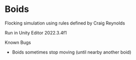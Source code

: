 # Boids
Flocking simulation using rules defined by Craig Reynolds

Run in Unity Editor 2022.3.4f1

Known Bugs
- Boids sometimes stop moving (until nearby another boid)

